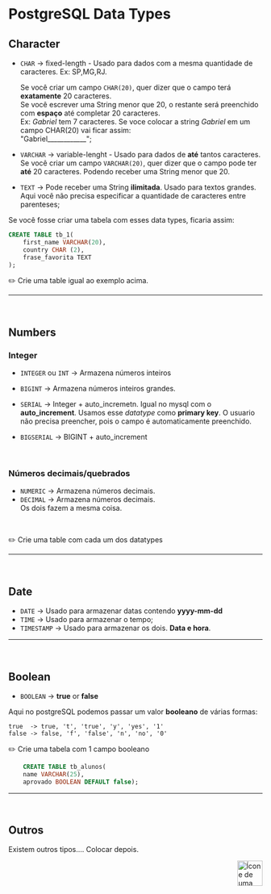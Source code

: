 # PostgreSQL Data Types

## **Character**

* `CHAR`  -> fixed-length - Usado para dados com a mesma quantidade de caracteres. Ex: SP,MG,RJ. <br>

    Se você criar um campo `CHAR(20)`, quer dizer que o campo terá **exatamente** 20 caracteres.<br>
    Se você escrever uma String menor que 20, o restante será preenchido com **espaço** até completar 20 caracteres.<br>
    Ex: *Gabriel* tem 7 caracteres. Se voce colocar a string *Gabriel* em um campo CHAR(20) vai ficar assim:<br>
    "Gabriel____________";

* `VARCHAR` -> variable-lenght - Usado para dados de **até** tantos caracteres.<br>
    Se você criar um campo `VARCHAR(20)`, quer dizer que o campo pode ter **até** 20 caracteres. Podendo receber uma String menor que 20.

* `TEXT` -> Pode receber uma String **ilimitada**. Usado para textos grandes. Aqui você não precisa especificar a quantidade de caracteres entre parenteses;


Se você fosse criar uma tabela com esses data types, ficaria assim:

```sql
CREATE TABLE tb_1(
    first_name VARCHAR(20),
    country CHAR (2),
    frase_favorita TEXT
);
```

:pencil2: Crie uma table igual ao exemplo acima.

<hr>
<br>

## **Numbers**

### **Integer**
* `INTEGER` ou `INT`  -> Armazena números inteiros
* `BIGINT`   -> Armazena números inteiros grandes.
* `SERIAL`   -> Integer + auto_incremetn. Igual no mysql com o **auto_increment**. Usamos esse *datatype* como **primary key**. O usuario não precisa preencher, pois o campo é automaticamente preenchido.

* `BIGSERIAL`  -> BIGINT + auto_increment

<br>

### **Números decimais/quebrados**
* `NUMERIC` -> Armazena números decimais.
* `DECIMAL` -> Armazena números decimais. <br>
    Os dois fazem a mesma coisa.
<br>

:pencil2: Crie uma table com cada um dos datatypes
<hr>
<br>


## **Date**

* `DATE` -> Usado para armazenar datas contendo **yyyy-mm-dd**
* `TIME` -> Usado para armazenar o tempo;
* `TIMESTAMP` -> Usado para armazenar os dois. **Data e hora**.
<hr>
<br>




## **Boolean**

* `BOOLEAN`  -> **true** or **false**

Aqui no postgreSQL podemos passar um valor **booleano** de várias formas:

    true  -> true, 't', 'true', 'y', 'yes', '1'
    false -> false, 'f', 'false', 'n', 'no', '0' 



:pencil2: Crie uma tabela com 1 campo booleano

```sql
    CREATE TABLE tb_alunos(
    name VARCHAR(25),
    aprovado BOOLEAN DEFAULT false);
```
<hr>
<br>

## **Outros**
Existem outros tipos.... Colocar depois.


<!-- Botão para o próximo resumo em ordem sequêncial -->
<a href="https://github.com/lGabrielDev/06.postgreSQL/blob/main/2.praticando/3.create_table.md"><img alt="Ícone de uma seta apontada para direita, representando um link para a próxima página" src="https://cdn-icons-png.flaticon.com/512/8875/8875266.png" width="50px" height="50px" align="right"></a>